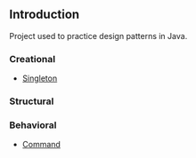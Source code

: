 ## Introduction

Project used to practice design patterns in Java.

### Creational
- [Singleton](src/tech/marcusvieira/behavioral/singleton/Singleton.md)

### Structural

### Behavioral
- [Command](src/tech/marcusvieira/behavioral/command/Command.md)